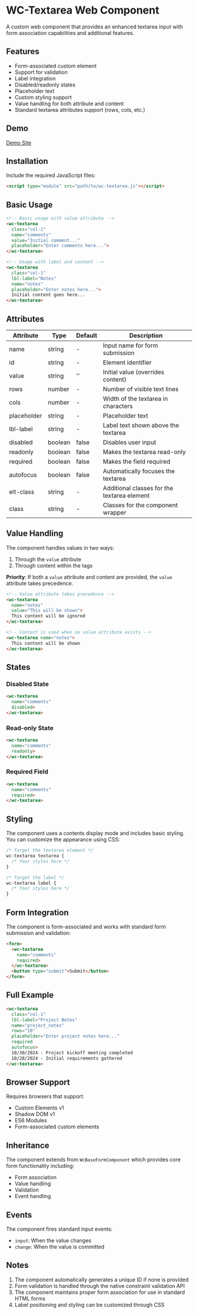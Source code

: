 # WC-Textarea Web Component

A custom web component that provides an enhanced textarea input with form association capabilities and additional features.

## Features

- Form-associated custom element
- Support for validation
- Label integration
- Disabled/readonly states
- Placeholder text
- Custom styling support
- Value handling for both attribute and content
- Standard textarea attributes support (rows, cols, etc.)

## Demo
[Demo Site](https://mattduffield.github.io/wave-css/views/)

## Installation

Include the required JavaScript files:

```html
<script type="module" src="path/to/wc-textarea.js"></script>
```

## Basic Usage

```html
<!-- Basic usage with value attribute -->
<wc-textarea 
  class="col-1"
  name="comments"
  value="Initial comment..."
  placeholder="Enter comments here...">
</wc-textarea>

<!-- Usage with label and content -->
<wc-textarea 
  class="col-1"
  lbl-label="Notes"
  name="notes"
  placeholder="Enter notes here...">
  Initial content goes here...
</wc-textarea>
```

## Attributes

| Attribute    | Type    | Default | Description                                    |
|--------------|---------|---------|------------------------------------------------|
| name         | string  | -       | Input name for form submission                 |
| id           | string  | -       | Element identifier                             |
| value        | string  | ''      | Initial value (overrides content)              |
| rows         | number  | -       | Number of visible text lines                   |
| cols         | number  | -       | Width of the textarea in characters            |
| placeholder  | string  | -       | Placeholder text                               |
| lbl-label    | string  | -       | Label text shown above the textarea            |
| disabled     | boolean | false   | Disables user input                            |
| readonly     | boolean | false   | Makes the textarea read-only                   |
| required     | boolean | false   | Makes the field required                       |
| autofocus    | boolean | false   | Automatically focuses the textarea             |
| elt-class    | string  | -       | Additional classes for the textarea element    |
| class        | string  | -       | Classes for the component wrapper              |

## Value Handling

The component handles values in two ways:
1. Through the `value` attribute
2. Through content within the tags

**Priority**: If both a `value` attribute and content are provided, the `value` attribute takes precedence.

```html
<!-- Value attribute takes precedence -->
<wc-textarea 
  name="notes" 
  value="This will be shown">
  This content will be ignored
</wc-textarea>

<!-- Content is used when no value attribute exists -->
<wc-textarea name="notes">
  This content will be shown
</wc-textarea>
```

## States

### Disabled State
```html
<wc-textarea 
  name="comments"
  disabled>
</wc-textarea>
```

### Read-only State
```html
<wc-textarea 
  name="comments"
  readonly>
</wc-textarea>
```

### Required Field
```html
<wc-textarea 
  name="comments"
  required>
</wc-textarea>
```

## Styling

The component uses a contents display mode and includes basic styling. You can customize the appearance using CSS:

```css
/* Target the textarea element */
wc-textarea textarea {
  /* Your styles here */
}

/* Target the label */
wc-textarea label {
  /* Your styles here */
}
```

## Form Integration

The component is form-associated and works with standard form submission and validation:

```html
<form>
  <wc-textarea 
    name="comments" 
    required>
  </wc-textarea>
  <button type="submit">Submit</button>
</form>
```

## Full Example

```html
<wc-textarea 
  class="col-1"
  lbl-label="Project Notes"
  name="project_notes"
  rows="10"
  placeholder="Enter project notes here..."
  required
  autofocus>
  10/30/2024 - Project kickoff meeting completed
  10/28/2024 - Initial requirements gathered
</wc-textarea>
```

## Browser Support

Requires browsers that support:
- Custom Elements v1
- Shadow DOM v1
- ES6 Modules
- Form-associated custom elements

## Inheritance

The component extends from `WcBaseFormComponent` which provides core form functionality including:
- Form association
- Value handling
- Validation
- Event handling

## Events

The component fires standard input events:
- `input`: When the value changes
- `change`: When the value is committed

## Notes

1. The component automatically generates a unique ID if none is provided
2. Form validation is handled through the native constraint validation API
3. The component maintains proper form association for use in standard HTML forms
4. Label positioning and styling can be customized through CSS
